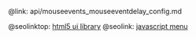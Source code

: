 @link: api/mouseevents_mouseeventdelay_config.md

@seolinktop: [html5 ui library](https://webix.com)
@seolink: [javascript menu](https://webix.com/widget/menu/)